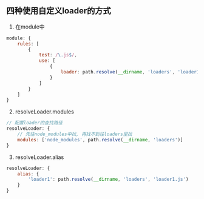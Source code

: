 ## 四种使用自定义loader的方式
1. 在module中
```js
module: {
    rules: [
        {
            test: /\.js$/,
            use: [
                {
                    loader: path.resolve(__dirname, 'loaders', 'loader1.js')
                }
            ]
        }
    ]
}
```

2. resolveLoader.modules
```js
// 配置loader的查找路径
resolveLoader: {
    // 先往node_modules中找, 再找不到往loaders里找
    modules: ['node_modules', path.resolve(__dirname, 'loaders')]
}
```
3. resolveLoader.alias
```js
resolveLoader: {
    alias: {
        'loader1': path.resolve(__dirname, 'loaders', 'loader1.js')
    }
}
```
